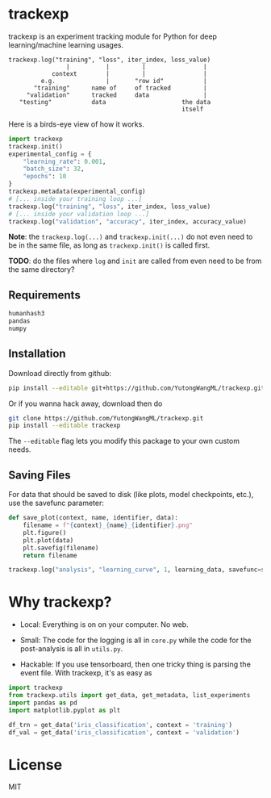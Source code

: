 # trackexp
trackexp is an experiment tracking module for Python for deep learning/machine learning usages.

```
trackexp.log("training", "loss", iter_index, loss_value)
                |          |         |                |
            context        |         |                |
         e.g.              |       "row id"           |
       "training"      name of     of tracked         |
     "validation"      tracked     data               |
   "testing"           data                     the data
                                                itself
```


Here is a birds-eye view of how it works.

``` python
import trackexp
trackexp.init()
experimental_config = {
    "learning_rate": 0.001,
    "batch_size": 32,
    "epochs": 10
}
trackexp.metadata(experimental_config)
# [... inside your training loop ...]
trackexp.log("training", "loss", iter_index, loss_value)
# [... inside your validation loop ...]
trackexp.log("validation", "accuracy", iter_index, accuracy_value)
```

**Note**: the `trackexp.log(...)` and `trackexp.init(...)` do not even need to be in the same file, as long as `trackexp.init()` is called first.

**TODO**: do the files where `log` and `init` are called from even need to be from the same directory?


## Requirements

``` python
humanhash3
pandas
numpy
```

## Installation
Download directly from github:
``` bash
pip install --editable git+https://github.com/YutongWangML/trackexp.git
```
Or if you wanna hack away, download then do
``` bash
git clone https://github.com/YutongWangML/trackexp.git
pip install --editable trackexp
```
The `--editable` flag lets you modify this package to your own custom needs.

## Saving Files
For data that should be saved to disk (like plots, model checkpoints, etc.), use the savefunc parameter:

``` python
def save_plot(context, name, identifier, data):
    filename = f"{context}_{name}_{identifier}.png"
    plt.figure()
    plt.plot(data)
    plt.savefig(filename)
    return filename

trackexp.log("analysis", "learning_curve", 1, learning_data, savefunc=save_plot)
```




# Why trackexp?

- Local: Everything is on on your computer. No web.

- Small: The code for the logging is all in `core.py` while the code for the post-analysis is all in `utils.py`.

- Hackable: If you use tensorboard, then one tricky thing is parsing the event file. With trackexp, it's as easy as

``` python
import trackexp
from trackexp.utils import get_data, get_metadata, list_experiments
import pandas as pd
import matplotlib.pyplot as plt

df_trn = get_data('iris_classification', context = 'training')
df_val = get_data('iris_classification', context = 'validation')
```

# License
MIT
